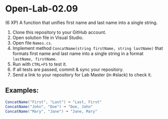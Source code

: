 # Open-Lab-02.09
(6 XP) A function that unifies first name and last name into a single string.

1. Clone this repository to your GitHub account.
2. Open solution file in Visual Studio.
3. Open file `Names.cs`.
4. Implement method `ConcatName(string firstName, string lastName)` that formats first name and last name into a single string in a format `lastName, firstName`.
5. Run with `CTRL+F5` to test it.
6. If all tests are passed, commit & sync your repository.
7. Send a link to your repository for Lab Master (in #slack) to check it.

## Examples: 
```C#
ConcatName("First", "Last") ➞ "Last, First"
ConcatName("John", "Doe") ➞ "Doe, John"
ConcatName("Mary", "Jane") ➞ "Jane, Mary"
```
